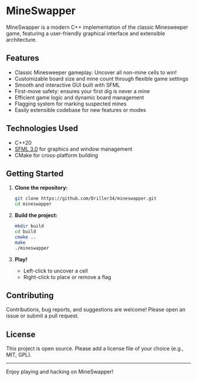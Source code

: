 # MineSwapper

MineSwapper is a modern C++ implementation of the classic Minesweeper game, featuring a user-friendly graphical interface and extensible architecture.

## Features

- Classic Minesweeper gameplay: Uncover all non-mine cells to win!
- Customizable board size and mine count through flexible game settings
- Smooth and interactive GUI built with SFML
- First-move safety: ensures your first dig is never a mine
- Efficient game logic and dynamic board management
- Flagging system for marking suspected mines
- Easily extensible codebase for new features or modes

## Technologies Used

- C++20
- [SFML 3.0](https://www.sfml-dev.org/) for graphics and window management
- CMake for cross-platform building

## Getting Started

1. **Clone the repository:**
   ```bash
   git clone https://github.com/Driller34/mineswapper.git
   cd mineswapper
   ```

2. **Build the project:**
   ```bash
   mkdir build
   cd build
   cmake ..
   make
   ./mineswapper
   ```

3. **Play!**  
   - Left-click to uncover a cell
   - Right-click to place or remove a flag

## Contributing

Contributions, bug reports, and suggestions are welcome! Please open an issue or submit a pull request.

## License

This project is open source. Please add a license file of your choice (e.g., MIT, GPL).

---

Enjoy playing and hacking on MineSwapper!
